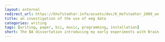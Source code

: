 ```yaml
---
layout: external
redirect_url: https://khofstadter.info/assets/doc/K_Hofstadter_2009_an investigation_of_the_use_of EEG_data_for_the_purposes_of_sonification_and visualisation_in_a_creative environment.pdf
title: an investigation of the use of eeg data
categories: writing
tags: [writing, paper, bci, music, programming, installation]
short: The BA dissertation introducing my early experiments with Brain-Computer Music Interfacing.
---
```


